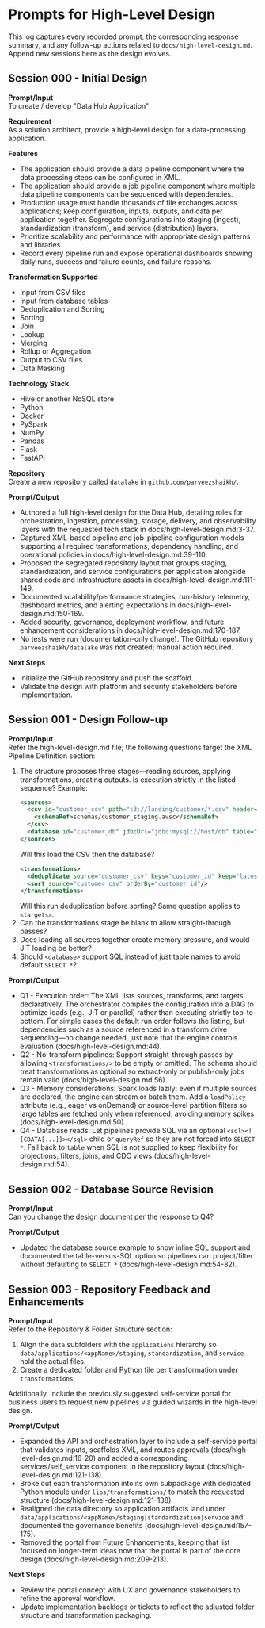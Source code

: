 # Prompts for High-Level Design

This log captures every recorded prompt, the corresponding response summary, and any follow-up actions related to `docs/high-level-design.md`. Append new sessions here as the design evolves.

## Session 000 - Initial Design
**Prompt/Input**  
To create / develop "Data Hub Application"

**Requirement**  
As a solution architect, provide a high-level design for a data-processing application.

**Features**
- The application should provide a data pipeline component where the data processing steps can be configured in XML.
- The application should provide a job pipeline component where multiple data pipeline components can be sequenced with dependencies.
- Production usage must handle thousands of file exchanges across applications; keep configuration, inputs, outputs, and data per application together. Segregate configurations into staging (ingest), standardization (transform), and service (distribution) layers.
- Prioritize scalability and performance with appropriate design patterns and libraries.
- Record every pipeline run and expose operational dashboards showing daily runs, success and failure counts, and failure reasons.

**Transformation Supported**
- Input from CSV files
- Input from database tables
- Deduplication and Sorting
- Sorting
- Join
- Lookup
- Merging
- Rollup or Aggregation
- Output to CSV files
- Data Masking

**Technology Stack**
- Hive or another NoSQL store
- Python
- Docker
- PySpark
- NumPy
- Pandas
- Flask
- FastAPI

**Repository**  
Create a new repository called `datalake` in `github.com/parveezshaikh/`.

**Prompt/Output**
- Authored a full high-level design for the Data Hub, detailing roles for orchestration, ingestion, processing, storage, delivery, and observability layers with the requested tech stack in docs/high-level-design.md:3-37.
- Captured XML-based pipeline and job-pipeline configuration models supporting all required transformations, dependency handling, and operational policies in docs/high-level-design.md:39-110.
- Proposed the segregated repository layout that groups staging, standardization, and service configurations per application alongside shared code and infrastructure assets in docs/high-level-design.md:111-149.
- Documented scalability/performance strategies, run-history telemetry, dashboard metrics, and alerting expectations in docs/high-level-design.md:150-169.
- Added security, governance, deployment workflow, and future enhancement considerations in docs/high-level-design.md:170-187.
- No tests were run (documentation-only change). The GitHub repository `parveezshaikh/datalake` was not created; manual action required.

**Next Steps**
- Initialize the GitHub repository and push the scaffold.
- Validate the design with platform and security stakeholders before implementation.

## Session 001 - Design Follow-up
**Prompt/Input**  
Refer the high-level-design.md file; the following questions target the XML Pipeline Definition section:

1. The structure proposes three stages—reading sources, applying transformations, creating outputs. Is execution strictly in the listed sequence? Example:
   ```xml
   <sources>
     <csv id="customer_csv" path="s3://landing/customer/*.csv" header="true" delimiter="," inferSchema="false">
       <schemaRef>schemas/customer_staging.avsc</schemaRef>
     </csv>
     <database id="customer_db" jdbcUrl="jdbc:mysql://host/db" table="customer" fetchSize="10000"/>
   </sources>
   ```
   Will this load the CSV then the database?
   ```xml
   <transformations>
     <deduplicate source="customer_csv" keys="customer_id" keep="latest"/>
     <sort source="customer_csv" orderBy="customer_id"/>
   </transformations>
   ```
   Will this run deduplication before sorting? Same question applies to `<targets>`.
2. Can the transformations stage be blank to allow straight-through passes?
3. Does loading all sources together create memory pressure, and would JIT loading be better?
4. Should `<database>` support SQL instead of just table names to avoid default `SELECT *`?

**Prompt/Output**
- Q1 - Execution order: The XML lists sources, transforms, and targets declaratively. The orchestrator compiles the configuration into a DAG to optimize loads (e.g., JIT or parallel) rather than executing strictly top-to-bottom. For simple cases the default run order follows the listing, but dependencies such as a source referenced in a transform drive sequencing—no change needed, just note that the engine controls evaluation (docs/high-level-design.md:44).
- Q2 - No-transform pipelines: Support straight-through passes by allowing `<transformations/>` to be empty or omitted. The schema should treat transformations as optional so extract-only or publish-only jobs remain valid (docs/high-level-design.md:56).
- Q3 - Memory considerations: Spark loads lazily; even if multiple sources are declared, the engine can stream or batch them. Add a `loadPolicy` attribute (e.g., eager vs onDemand) or source-level partition filters so large tables are fetched only when referenced, avoiding memory spikes (docs/high-level-design.md:50).
- Q4 - Database reads: Let pipelines provide SQL via an optional `<sql><![CDATA[...]]></sql>` child or `queryRef` so they are not forced into `SELECT *`. Fall back to `table` when SQL is not supplied to keep flexibility for projections, filters, joins, and CDC views (docs/high-level-design.md:54).

## Session 002 - Database Source Revision
**Prompt/Input**  
Can you change the design document per the response to Q4?

**Prompt/Output**
- Updated the database source example to show inline SQL support and documented the table-versus-SQL option so pipelines can project/filter without defaulting to `SELECT *` (docs/high-level-design.md:54-82).

## Session 003 - Repository Feedback and Enhancements
**Prompt/Input**  
Refer to the Repository & Folder Structure section:

1. Align the `data` subfolders with the `applications` hierarchy so `data/applications/<appName>/staging`, `standardization`, and `service` hold the actual files.
2. Create a dedicated folder and Python file per transformation under `transformations`.

Additionally, include the previously suggested self-service portal for business users to request new pipelines via guided wizards in the high-level design.

**Prompt/Output**
- Expanded the API and orchestration layer to include a self-service portal that validates inputs, scaffolds XML, and routes approvals (docs/high-level-design.md:16-20) and added a corresponding services/self_service component in the repository layout (docs/high-level-design.md:121-138).
- Broke out each transformation into its own subpackage with dedicated Python module under `libs/transformations/` to match the requested structure (docs/high-level-design.md:121-138).
- Realigned the data directory so application artifacts land under `data/applications/<appName>/staging|standardization|service` and documented the governance benefits (docs/high-level-design.md:157-175).
- Removed the portal from Future Enhancements, keeping that list focused on longer-term ideas now that the portal is part of the core design (docs/high-level-design.md:209-213).

**Next Steps**
- Review the portal concept with UX and governance stakeholders to refine the approval workflow.
- Update implementation backlogs or tickets to reflect the adjusted folder structure and transformation packaging.
